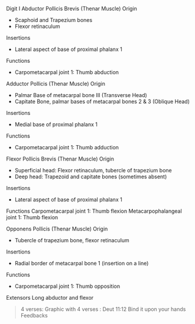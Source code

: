 Digit I
Abductor Pollicis Brevis (Thenar Muscle)
Origin
- Scaphoid and Trapezium bones
- Flexor retinaculum

Insertions
- Lateral aspect of base of proximal phalanx 1

Functions
- Carpometacarpal joint 1: Thumb abduction



Adductor Pollicis (Thenar Muscle)
Origin
- Palmar Base of metacarpal bone III (Transverse Head)
- Capitate Bone, palmar bases of metacarpal bones 2 & 3 (Oblique Head)

Insertions
- Medial base of proximal phalanx 1

Functions
-  Carpometacarpal joint 1: Thumb adduction



Flexor Pollicis Brevis (Thenar Muscle)
Origin
- Superficial head: Flexor retinaculum, tubercle of trapezium bone
- Deep head: Trapezoid and capitate bones (sometimes absent)

Insertions
- Lateral aspect of base of proximal phalanx 1

Functions
Carpometacarpal joint 1: Thumb flexion
Metacarpophalangeal joint 1: Thumb flexion



Opponens Pollicis (Thenar Muscle)
Origin
- Tubercle of trapezium bone, flexor retinaculum

Insertions
- Radial border of metacarpal bone 1 (insertion on a line)

Functions
- Carpometacarpal joint 1: Thumb opposition



Extensors
Long abductor and flexor



> 4 verses: 
> Graphic with 4 verses : 
Deut 11:12 Bind it upon your hands
Feedbacks
